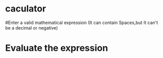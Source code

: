 # caculator

#Enter a valid mathematical expression (It can contain Spaces,but It can't be a decimal or negative)
# Evaluate the expression
